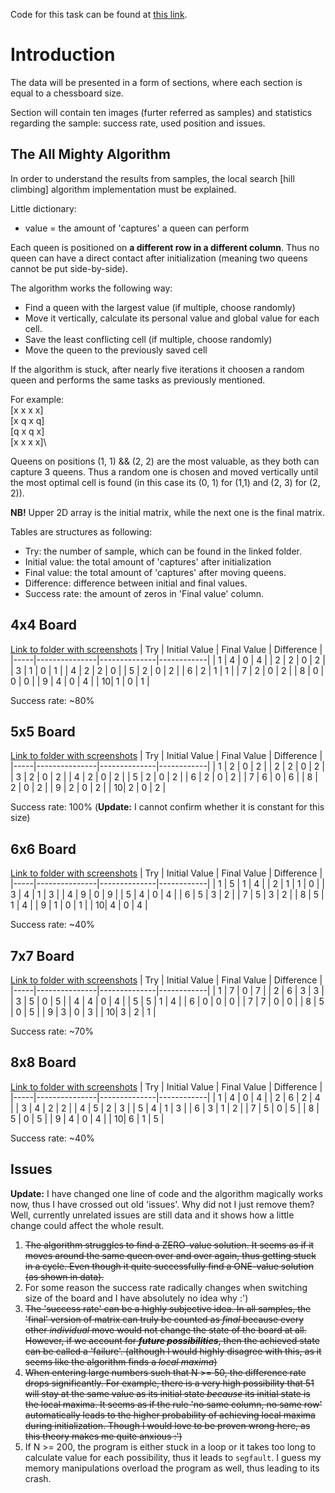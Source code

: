 Code for this task can be found at [this link](https://gitlab.cs.taltech.ee/mausma/iti0210-2023/-/blob/master/H2/main.c).

# Introduction

The data will be presented in a form of sections, where each section is equal to a chessboard size. 

Section will contain ten images (furter referred as samples) and statistics regarding the sample: success rate, used position and issues.

## The All Mighty Algorithm
In order to understand the results from samples, the local search [hill climbing] algorithm implementation must be explained.

Little dictionary:
* value = the amount of 'captures' a queen can perform

Each queen is positioned on **a different row in a different column**. Thus no queen can have a direct contact after initialization (meaning two queens cannot be put side-by-side).

The algorithm works the following way: 
* Find a queen with the largest value (if multiple, choose randomly)
* Move it vertically, calculate its personal value and global value for each cell.
* Save the least conflicting cell (if multiple, choose randomly)
* Move the queen to the previously saved cell

If the algorithm is stuck, after nearly five iterations it choosen a random queen and performs the same tasks as previously mentioned.

For example:\
[x x x x]\
[x q x q]\
[q x q x]\
[x x x x]\

Queens on positions (1, 1) && (2, 2) are the most valuable, as they both can capture 3 queens. Thus a random one is chosen and moved vertically until the most optimal cell is found (in this case its (0, 1) for (1,1) and (2, 3) for (2, 2)).

**NB!** Upper 2D array is the initial matrix, while the next one is the final matrix.

Tables are structures as following:
* Try: the number of sample, which can be found in the linked folder.
* Initial value: the total amount of 'captures' after initialization
* Final value: the total amount of 'captures' after moving queens.
* Difference: difference between initial and final values.
* Success rate: the amount of zeros in 'Final value' column.

## 4x4 Board
[Link to folder with screenshots](./img/4x4/)
| Try | Initial Value | Final Value  | Difference |
|-----|---------------|--------------|------------|
|   1 | 4             | 0            |      4     |
|   2 | 2             | 0            |       2    |
|   3 | 1             | 0            |       1    |
|   4 | 2             | 2            |       0    |
|   5 | 2             | 0            |       2    |
|   6 | 2             | 1            |       1    |
|   7 | 2             | 0            |       2    |
|   8 | 0             | 0            |       0    |
|   9 | 4             | 0            |       4    |
|   10| 1             | 0            |       1    |

Success rate: ~80%

## 5x5 Board
[Link to folder with screenshots](./img/5x5/)
| Try | Initial Value | Final Value  | Difference |
|-----|---------------|--------------|------------|
|   1 | 2             | 0            |      2     |
|   2 | 2             | 0            |       2    |
|   3 | 2             | 0            |       2    |
|   4 | 2             | 0            |       2    |
|   5 | 2             | 0            |       2    |
|   6 | 2             | 0            |       2    |
|   7 | 6             | 0            |       6    |
|   8 | 2             | 0            |       2    |
|   9 | 2             | 0            |       2    |
|   10| 2             | 0            |       2    |

Success rate: 100% (**Update:** I cannot confirm whether it is constant for this size)

## 6x6 Board
[Link to folder with screenshots](./img/6x6/)
| Try | Initial Value | Final Value  | Difference |
|-----|---------------|--------------|------------|
|   1 | 5             | 1            |      4     |
|   2 | 1             | 1            |       0    |
|   3 | 4             | 1            |       3    |
|   4 | 9             | 0            |       9    |
|   5 | 4             | 0            |       4    |
|   6 | 5             | 3            |       2    |
|   7 | 5             | 3            |       2    |
|   8 | 5             | 1            |       4    |
|   9 | 1            | 0            |       1    |
|   10| 4             | 0            |       4    |

Success rate: ~40%

## 7x7 Board
[Link to folder with screenshots](./img/7x7/)
| Try | Initial Value | Final Value  | Difference |
|-----|---------------|--------------|------------|
|   1 | 7             | 0            |      7     |
|   2 | 6             | 3            |       3    |
|   3 | 5             | 0            |       5    |
|   4 | 4             | 0            |       4    |
|   5 | 5             | 1            |       4    |
|   6 | 0             | 0            |       0    |
|   7 | 7             | 0            |       0    |
|   8 | 5             | 0            |       5    |
|   9 | 3             | 0            |       3    |
|   10| 3             | 2            |       1    |

Success rate: ~70%

## 8x8 Board
[Link to folder with screenshots](./img/8x8/)
| Try | Initial Value | Final Value  | Difference |
|-----|---------------|--------------|------------|
|   1 | 4             | 0            |      4     |
|   2 | 6             | 2            |       4    |
|   3 | 4             | 2            |       2    |
|   4 | 5             | 2            |       3    |
|   5 | 4             | 1            |       3    |
|   6 | 3             | 1            |       2    |
|   7 | 5            | 0            |       5    |
|   8 | 5             | 0            |       5    |
|   9 | 4             | 0            |       4    |
|   10| 6             | 1            |       5    |

Success rate: ~40%

## Issues

**Update:** I have changed one line of code and the algorithm magically works now, thus I have crossed out old 'issues'. Why did not I just remove them? Well, currently unrelated issues are still data and it shows how a little change could affect the whole result. 

1. ~~The algorithm struggles to find a ZERO-value solution. It seems as if it moves around the same queen over and over again, thus getting stuck in a cycle. Even though it quite successfully find a ONE-value solution (as shown in data).~~
2. For some reason the success rate radically changes when switching size of the board and I have absolutely no idea why :')
2. ~~The 'success rate' can be a highly subjective idea. In all samples, the 'final' version of matrix can truly be counted as *final* because every other *individual* move would not change the state of the board at all. However, if we account for ***future possibilities***, then the achieved state can be called a 'failure'. (although I would highly disagree with this, as it seems like the algorithm finds a *local maxima*)~~
3. ~~When entering large numbers such that N >= 50, the difference rate drops significantly. For example, there is a very high possibility that 51 will stay at the same value as its initial state *because* its initial state is the local maxima. It seems as if the rule 'no same column, no same row' automatically leads to the higher probability of achieving local maxima during initialization. Though I would love to be proven wrong here, as this theory makes me quite anxious :')~~
4. If N >= 200, the program is either stuck in a loop or it takes too long to calculate value for each possibility, thus it leads to `segfault`. I guess my memory manipulations overload the program as well, thus leading to its crash.